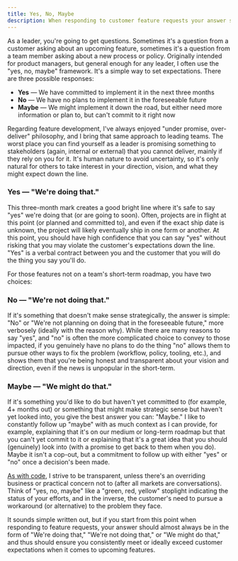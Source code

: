 ```yaml
---
title: Yes, No, Maybe
description: When responding to customer feature requests your answer should be in the form of "we're doing that", "we're not doing that", or "we might do that".
---
```


As a leader, you're going to get questions. Sometimes it's a question from a customer asking about an upcoming feature, sometimes it's a question from a team member asking about a new process or policy. Originally intended for product managers, but general enough for any leader, I often use the "yes, no, maybe" framework. It's a simple way to set expectations. There are three possible responses:

- **Yes** — We have committed to implement it in the next three months
- **No** — We have no plans to implement it in the foreseeable future
- **Maybe** — We might implement it down the road, but either need more information or plan to, but can't commit to it right now

Regarding feature development, I've always enjoyed "under promise, over-deliver" philosophy, and I bring that same approach to leading teams. The worst place you can find yourself as a leader is promising something to stakeholders (again, internal or external) that you cannot deliver, mainly if they rely on you for it. It's human nature to avoid uncertainty, so it's only natural for others to take interest in your direction, vision, and what they might expect down the line.

### Yes — "We're doing that."

This three-month mark creates a good bright line where it's safe to say "yes" we're doing that (or are going to soon). Often, projects are in flight at this point (or planned and committed to), and even if the exact ship date is unknown, the project will likely eventually ship in one form or another. At this point, you should have high confidence that you can say "yes" without risking that you may violate the customer's expectations down the line. "Yes" is a verbal contract between you and the customer that you will do the thing you say you'll do.

For those features not on a team's short-term roadmap, you have two choices:

### No — "We're not doing that."

If it's something that doesn't make sense strategically, the answer is simple: "No" or "We're not planning on doing that in the foreseeable future," more verbosely (ideally with the reason why). While there are many reasons to say "yes", and "no" is often the more complicated choice to convey to those impacted, if you genuinely have no plans to do the thing "no" allows them to pursue other ways to fix the problem (workflow, policy, tooling, etc.), and shows them that you're being honest and transparent about your vision and direction, even if the news is unpopular in the short-term.

### Maybe — "We might do that."

If it's something you'd like to do but haven't yet committed to (for example, 4+ months out) or something that might make strategic sense but haven't yet looked into, you give the best answer you can: "Maybe." I like to constantly follow up "maybe" with as much context as I can provide, for example, explaining that it's on our medium or long-term roadmap but that you can't yet commit to it or explaining that it's a great idea that you should (genuinely) look into (with a promise to get back to them when you do). Maybe it isn't a cop-out, but a commitment to follow up with either "yes" or "no" once a decision's been made.

[As with code](https://tom.preston-werner.com/2011/11/22/open-source-everything.html), I strive to be transparent, unless there's an overriding business or practical concern not to (after all markets are conversations). Think of "yes, no, maybe" like a "green, red, yellow" stoplight indicating the status of your efforts, and in the inverse, the customer's need to pursue a workaround (or alternative) to the problem they face.

It sounds simple written out, but if you start from this point when responding to feature requests, your answer should almost always be in the form of "We're doing that," "We're not doing that," or "We might do that," and thus should ensure you consistently meet or ideally exceed customer expectations when it comes to upcoming features.